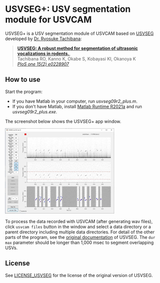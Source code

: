 # USVSEG+: USV segmentation module for USVCAM

USVSEG+ is a USV segmentation module of USVCAM based on [USVSEG](https://github.com/rtachi-lab/usvseg) developed by [Dr. Ryosuke Tachibana](https://sites.google.com/view/rtachi/home):

> [**USVSEG: A robust method for segmentation of ultrasonic vocalizations in rodents.**](https://journals.plos.org/plosone/article?id=10.1371/journal.pone.0228907),            
> Tachibana RO, Kanno K, Okabe S, Kobayasi KI, Okanoya K      
> *[PloS one 15(2) e0228907](https://journals.plos.org/plosone/article?id=10.1371/journal.pone.0228907)*

## How to use

Start the program:
- If you have Matlab in your computer, run *usvseg09r2_plus.m*.
- If you don't have Matlab, install [Matlab Runtime R2021a](https://www.mathworks.com/products/compiler/mcr/index.html) and run *usvseg09r2_plus.exe*.

The screenshot below shows the USVSEG+ app window.

<img src="./screenshot_usvseg_plus.jpg" width="70%">

To process the data recorded with USVCAM (after generating wav files), click `usvcam files` button in the window and select a data directory or a parent directory including multiple data directories. For detail of the other parts of the program, see the [original documentation](https://sites.google.com/view/rtachi/resources#h.p_AxBh2B9_Zjo2) of USVSEG. The `dur max` parameter should be longer than 1,000 msec to segment overlapping USVs.

## License
See [LICENSE_USVSEG](./usvseg_plus/LICENSE_USVSEG) for the license of the original version of USVSEG.